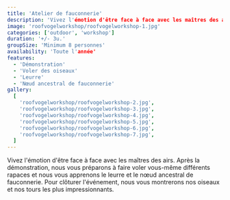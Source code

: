 ```yaml
---
title: 'Atelier de fauconnerie'
description: 'Vivez l'émotion d'être face à face avec les maîtres des airs.'
image: 'roofvogelworkshop/roofvogelworkshop-1.jpg'
categories: ['outdoor', 'workshop']
duration: '+/- 3u.'
groupSize: 'Minimum 8 personnes'
availability: 'Toute l'année'
features:
  - 'Démonstration'
  - 'Voler des oiseaux'
  - 'Leurre'
  - 'Nœud ancestral de fauconnerie'
gallery:
  [
    'roofvogelworkshop/roofvogelworkshop-2.jpg',
    'roofvogelworkshop/roofvogelworkshop-3.jpg',
    'roofvogelworkshop/roofvogelworkshop-4.jpg',
    'roofvogelworkshop/roofvogelworkshop-5.jpg',
    'roofvogelworkshop/roofvogelworkshop-6.jpg',
    'roofvogelworkshop/roofvogelworkshop-7.jpg',
  ]
---
```


Vivez l'émotion d'être face à face avec les maîtres des airs. Après la démonstration, nous vous préparons à faire voler vous-même différents rapaces et nous vous apprenons le leurre et le nœud ancestral de fauconnerie. Pour clôturer l'événement, nous vous montrerons nos oiseaux et nos tours les plus impressionnants.
